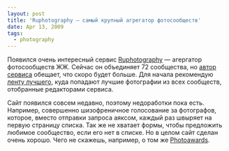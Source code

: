 ```yaml
---
layout: post
title: 'Ruphotography — самый крупный агрегатор фотосообществ'
date: Apr 13, 2009
tags:
  - photography
---
```


Появился очень интересный сервис [Ruphotography](http://ruphotography.ru/ "Ruphotography — самый крупный агрегатор фотосообществ") — агергатор фотосообществ ЖЖ. Сейчас он объединяет 72 сообщества, но [автор сервиса](http://blindmonk.livejournal.com/) обещает, что скоро будет больше. Для начала рекомендую [ленту лучшего](http://www.ruphotography.ru/best "Лучшее на Ruphotography"), куда попадают лучшие фотографии из всех сообществ, отобранные редакторами сервиса.

Сайт появился совсем недавно, поэтому недоработки пока есть. Например, совершенно шизофреничное голосование за фотографов, которое, вместо отправки запроса аяксом, каждый раз швыряет на первую страницу списка. Так же не хватает формы, чтобы предложить любимое сообщество, если его нет в списке. Но в целом сайт сделан очень хорошо. Чего не скажешь, например, о том же [Photoawards](http://photoawards.ru/ "Photoawards — онлайновые фотоконкурсы с ценными призами").
